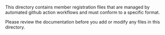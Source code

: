 This directory contains member registration files that are managed by automated github action workflows and must conform to a specific format. 

Please review the documentation before you add or modify any files in this directory.
